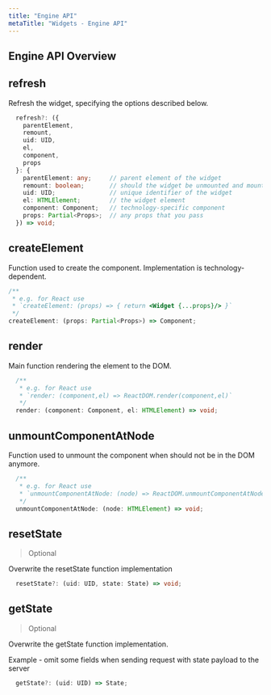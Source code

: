 ```yaml
---
title: "Engine API"
metaTitle: "Widgets - Engine API"
---
```


## Engine API Overview

## refresh

Refresh the widget, specifying the options described below.

```ts
  refresh?: ({
    parentElement,
    remount,
    uid: UID,
    el,
    component,
    props
  }: {
    parentElement: any;     // parent element of the widget
    remount: boolean;       // should the widget be unmounted and mounted again?
    uid: UID;               // unique identifier of the widget
    el: HTMLElement;        // the widget element
    component: Component;   // technology-specific component
    props: Partial<Props>;  // any props that you pass
  }) => void;
```

## createElement

Function used to create the component. Implementation is technology-dependent.

```ts
/**
 * e.g. for React use
 * `createElement: (props) => { return <Widget {...props}/> }`
 */
createElement: (props: Partial<Props>) => Component;
```

## render

Main function rendering the element to the DOM.

```ts
  /**
   * e.g. for React use
   * `render: (component,el) => ReactDOM.render(component,el)`
   */
  render: (component: Component, el: HTMLElement) => void;
```

## unmountComponentAtNode

Function used to unmount the component when should not be in the DOM anymore.

```ts
  /**
   * e.g. for React use
   * `unmountComponentAtNode: (node) => ReactDOM.unmountComponentAtNode(node)`
   */
  unmountComponentAtNode: (node: HTMLElement) => void;
```

## resetState

> Optional

Overwrite the resetState function implementation

```ts
  resetState?: (uid: UID, state: State) => void;
```

## getState

> Optional

Overwrite the getState function implementation.

Example - omit some fields when sending request with state payload to the server

```ts
  getState?: (uid: UID) => State;
```

